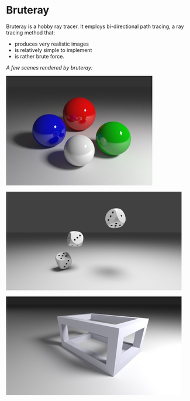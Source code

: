 # Bruteray


Bruteray is a hobby ray tracer. It employs bi-directional path tracing, a ray tracing method that:
  - produces very realistic images
  - is relatively simple to implement
  - is rather brute force.

*A few scenes rendered by bruteray:*

![fig](shots/027.jpg)

![fig](shots/030.jpg)

![fig](shots/029.jpg)


